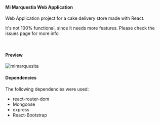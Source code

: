 #### Mi Marquestia Web Application

<p>Web Application project for a cake delivery store made with React.</p>
<p>it's not 100% functional, since it needs more features. Please check the issues page for more info</p>
<br>

#### Preview
![mimarquesita](https://user-images.githubusercontent.com/10943988/58150461-aa5ee480-7c34-11e9-85b1-eba3c07cf8ba.png)

#### Dependencies
<p>The following dependencies were used: </p>
<ul>
  <li>react-router-dom</li>
  <li>Mongoose</li>
  <li>express</li>
  <li>React-Bootstrap</li>
</ul>



